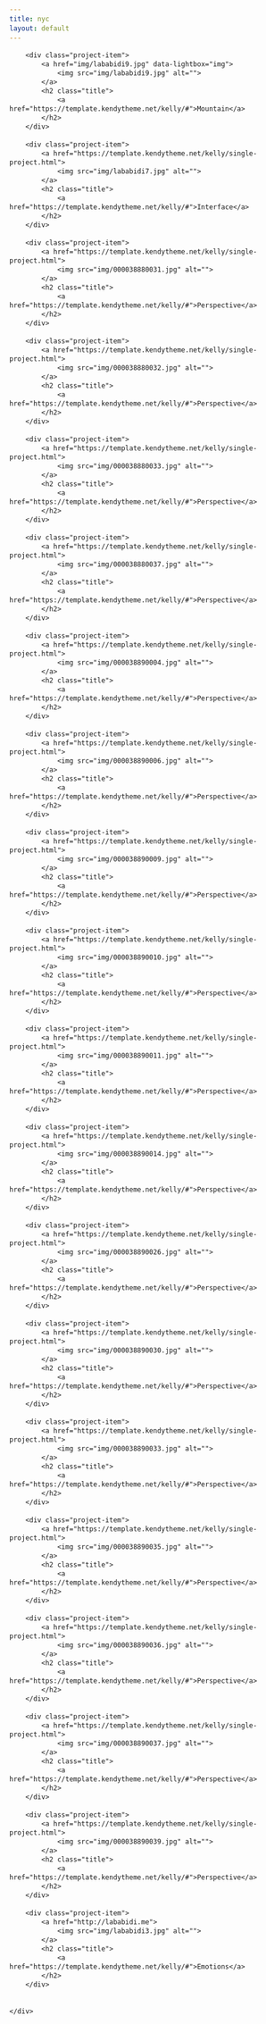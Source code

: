 ```yaml
---
title: nyc
layout: default
---
```

<div class="col-md-9 col-md-offset-3">
	<div class="projects">


		<div class="project-item">
			<a href="img/lababidi9.jpg" data-lightbox="img">
				<img src="img/lababidi9.jpg" alt="">
			</a>
			<h2 class="title">
				<a href="https://template.kendytheme.net/kelly/#">Mountain</a>
			</h2>
		</div>

		<div class="project-item">
			<a href="https://template.kendytheme.net/kelly/single-project.html">
				<img src="img/lababidi7.jpg" alt="">
			</a>
			<h2 class="title">
				<a href="https://template.kendytheme.net/kelly/#">Interface</a>
			</h2>
		</div>

		<div class="project-item">
			<a href="https://template.kendytheme.net/kelly/single-project.html">
				<img src="img/000038880031.jpg" alt="">
			</a>
			<h2 class="title">
				<a href="https://template.kendytheme.net/kelly/#">Perspective</a>
			</h2>
		</div>

		<div class="project-item">
			<a href="https://template.kendytheme.net/kelly/single-project.html">
				<img src="img/000038880032.jpg" alt="">
			</a>
			<h2 class="title">
				<a href="https://template.kendytheme.net/kelly/#">Perspective</a>
			</h2>
		</div>

		<div class="project-item">
			<a href="https://template.kendytheme.net/kelly/single-project.html">
				<img src="img/000038880033.jpg" alt="">
			</a>
			<h2 class="title">
				<a href="https://template.kendytheme.net/kelly/#">Perspective</a>
			</h2>
		</div>

		<div class="project-item">
			<a href="https://template.kendytheme.net/kelly/single-project.html">
				<img src="img/000038880037.jpg" alt="">
			</a>
			<h2 class="title">
				<a href="https://template.kendytheme.net/kelly/#">Perspective</a>
			</h2>
		</div>

		<div class="project-item">
			<a href="https://template.kendytheme.net/kelly/single-project.html">
				<img src="img/000038890004.jpg" alt="">
			</a>
			<h2 class="title">
				<a href="https://template.kendytheme.net/kelly/#">Perspective</a>
			</h2>
		</div>

		<div class="project-item">
			<a href="https://template.kendytheme.net/kelly/single-project.html">
				<img src="img/000038890006.jpg" alt="">
			</a>
			<h2 class="title">
				<a href="https://template.kendytheme.net/kelly/#">Perspective</a>
			</h2>
		</div>

		<div class="project-item">
			<a href="https://template.kendytheme.net/kelly/single-project.html">
				<img src="img/000038890009.jpg" alt="">
			</a>
			<h2 class="title">
				<a href="https://template.kendytheme.net/kelly/#">Perspective</a>
			</h2>
		</div>

		<div class="project-item">
			<a href="https://template.kendytheme.net/kelly/single-project.html">
				<img src="img/000038890010.jpg" alt="">
			</a>
			<h2 class="title">
				<a href="https://template.kendytheme.net/kelly/#">Perspective</a>
			</h2>
		</div>

		<div class="project-item">
			<a href="https://template.kendytheme.net/kelly/single-project.html">
				<img src="img/000038890011.jpg" alt="">
			</a>
			<h2 class="title">
				<a href="https://template.kendytheme.net/kelly/#">Perspective</a>
			</h2>
		</div>

		<div class="project-item">
			<a href="https://template.kendytheme.net/kelly/single-project.html">
				<img src="img/000038890014.jpg" alt="">
			</a>
			<h2 class="title">
				<a href="https://template.kendytheme.net/kelly/#">Perspective</a>
			</h2>
		</div>

		<div class="project-item">
			<a href="https://template.kendytheme.net/kelly/single-project.html">
				<img src="img/000038890026.jpg" alt="">
			</a>
			<h2 class="title">
				<a href="https://template.kendytheme.net/kelly/#">Perspective</a>
			</h2>
		</div>

		<div class="project-item">
			<a href="https://template.kendytheme.net/kelly/single-project.html">
				<img src="img/000038890030.jpg" alt="">
			</a>
			<h2 class="title">
				<a href="https://template.kendytheme.net/kelly/#">Perspective</a>
			</h2>
		</div>

		<div class="project-item">
			<a href="https://template.kendytheme.net/kelly/single-project.html">
				<img src="img/000038890033.jpg" alt="">
			</a>
			<h2 class="title">
				<a href="https://template.kendytheme.net/kelly/#">Perspective</a>
			</h2>
		</div>

		<div class="project-item">
			<a href="https://template.kendytheme.net/kelly/single-project.html">
				<img src="img/000038890035.jpg" alt="">
			</a>
			<h2 class="title">
				<a href="https://template.kendytheme.net/kelly/#">Perspective</a>
			</h2>
		</div>

		<div class="project-item">
			<a href="https://template.kendytheme.net/kelly/single-project.html">
				<img src="img/000038890036.jpg" alt="">
			</a>
			<h2 class="title">
				<a href="https://template.kendytheme.net/kelly/#">Perspective</a>
			</h2>
		</div>

		<div class="project-item">
			<a href="https://template.kendytheme.net/kelly/single-project.html">
				<img src="img/000038890037.jpg" alt="">
			</a>
			<h2 class="title">
				<a href="https://template.kendytheme.net/kelly/#">Perspective</a>
			</h2>
		</div>

		<div class="project-item">
			<a href="https://template.kendytheme.net/kelly/single-project.html">
				<img src="img/000038890039.jpg" alt="">
			</a>
			<h2 class="title">
				<a href="https://template.kendytheme.net/kelly/#">Perspective</a>
			</h2>
		</div>

		<div class="project-item">
			<a href="http://lababidi.me">
				<img src="img/lababidi3.jpg" alt="">
			</a>
			<h2 class="title">
				<a href="https://template.kendytheme.net/kelly/#">Emotions</a>
			</h2>
		</div>


	</div>
</div>
		